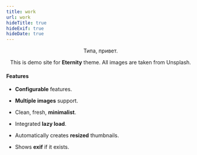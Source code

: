 ```yaml
---
title: work
url: work
hideTitle: true
hideExif: true
hideDate: true
---
```


<div align="center">
	<p>
        Типа, привет.
	</p>
	<p>
		This is demo site for <strong>Eternity</strong> theme. All images are taken from Unsplash.
	</p>
</div>

#### Features

- **Configurable** features.

- **Multiple images** support.

- Clean, fresh, **minimalist**.

- Integrated **lazy load**.

- Automatically creates **resized** thumbnails.

- Shows **exif** if it exists.

